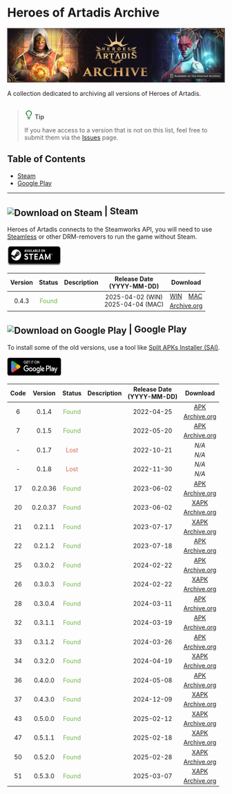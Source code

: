 # Heroes of Artadis Archive
<p align="center">
  <img src="https://raw.githubusercontent.com/Wanja01YT/hoa-archive/main/images/hoa_archive.png" alt="GitHub Cover">
</p>

A collection dedicated to archiving all versions of Heroes of Artadis.<br/><br/>

> <img src="https://raw.githubusercontent.com/Wanja01YT/hoa-archive/pages/images/svg/tip.svg" width="20" height="20" alt=""> **Tip**
>
> If you have access to a version that is not on this list, feel free to submit them via the [Issues](https://github.com/Wanja01YT/hoa-archive/issues) page.

## Table of Contents

<!--ts-->

- [Steam](#--steam)
- [Google Play](#--google-play)
<!--te-->

---

## <img src="https://upload.wikimedia.org/wikipedia/commons/8/83/Steam_icon_logo.svg" width="20" height="20" alt="Download on Steam" style="vertical-align: -3.5px;"> | Steam

Heroes of Artadis connects to the Steamworks API, you will need to use [Steamless](https://github.com/atom0s/Steamless) or other DRM-removers to run the game without Steam.

<a href="https://store.steampowered.com/app/2888380/Heroes_of_Artadis/">
<img src="https://raw.githubusercontent.com/Wanja01YT/hoa-archive/refs/heads/main/images/svg/Steam.svg" width="125" height="45" alt="Download on Steam">
</a>

<table class="so2">
<thead>
  <tr>
    <th align="center">Version</th> 
    <th align="center">Status</th>
    <th align="center">Description</th>
    <th align="center">Release Date<br/>(YYYY-MM-DD)</th>
    <th align="center" colspan="2">Download</th>
  </tr>
</thead>
<tbody>
  <!--0.1.4-->
  <tr>
    <td align="center" rowspan="2">0.4.3</td>
    <td align="center" rowspan="2"><span style="color: #6DB747;">Found</span></td>
    <td align="center" rowspan="2"></td>
    <td align="center" rowspan="2">2025-04-02 (WIN)<br/>2025-04-04 (MAC)</td>
    <td align="center"><a href="https://archive.org/download/win-heroes-of-artadis-0.4.3/%5BWIN%5D%20Heroes%20of%20Artadis%20%280.4.3%29.zip">WIN</a></td>
    <td align="center"><a href="https://archive.org/download/mac-heroes-of-artadis-0.4.3/%5BMAC%5D%20Heroes%20of%20Artadis%20%280.4.3%29.zip">MAC</a></td>
  </tr>
  <tr>
    <td align="center" colspan="2"><a href="https://archive.org/details/win-heroes-of-artadis-0.4.3">Archive.org</a></td>
  </tr>
</tbody>
</table>

## <img src="https://upload.wikimedia.org/wikipedia/commons/2/2f/Google_Play_2022_icon.svg" width="20" height="20" alt="Download on Google Play" style="vertical-align: -3.5px;"> | Google Play

To install some of the old versions, use a tool like [Split APKs Installer (SAI)](https://github.com/Aefyr/SAI).

<a href="https://play.google.com/store/apps/details?id=com.axlebolt.standoff2">
<img src="https://raw.githubusercontent.com/Wanja01YT/standoff2-archive/refs/heads/main/images/svg/GooglePlay.svg" width="125" height="45" alt="Download on Google Play">
</a>

<table class="so2">
<thead>
  <tr>
    <th align="center">Code</th>
    <th align="center">Version</th> 
    <th align="center">Status</th>
    <th align="center">Description</th>
    <th align="center">Release Date<br/>(YYYY-MM-DD)</th>
    <th align="center" colspan="2">Download</th>
  </tr>
</thead>
<tbody>
  <!--0.1.4-->
  <tr>
    <td align="center" rowspan="2">6</td>
    <td align="center" rowspan="2">0.1.4</td>
    <td align="center" rowspan="2"><span style="color: #6DB747;">Found</span></td>
    <td align="center" rowspan="2"></td>
    <td align="center" rowspan="2">2022-04-25</td>
    <td align="center" colspan="2"><a href="https://archive.org/download/gp-heroic-battles-0.1.4.0/%5BGP%5D%20Heroic%20Battles%20%280.1.4.0%29.apk">APK</a></td>
  </tr>
  <tr>
    <td align="center" colspan="2"><a href="https://archive.org/details/gp-heroic-battles-0.1.4.0">Archive.org</a></td>
  </tr>

  <!--0.1.5-->
  <tr>
    <td align="center" rowspan="2">7</td>
    <td align="center" rowspan="2">0.1.5</td>
    <td align="center" rowspan="2"><span style="color: #6DB747;">Found</span></td>
    <td align="center" rowspan="2"></td>
    <td align="center" rowspan="2">2022-05-20</td>
    <td align="center" colspan="2"><a href="https://archive.org/download/gp-heroic-battles-0.1.5.0/%5BGP%5D%20Heroic%20Battles%20%280.1.5.0%29.apk">APK</a></td>
  </tr>
  <tr>
    <td align="center" colspan="2"><a href="https://archive.org/details/gp-heroic-battles-0.1.5.0">Archive.org</a></td>
  </tr>

   <!--0.1.7-->
  <tr>
    <td align="center" rowspan="2">-</td>
    <td align="center" rowspan="2">0.1.7</td>
   <td align="center" rowspan="2"><span style="color: #DC624D;">Lost</span></td>
    <td align="center" rowspan="2"></td>
    <td align="center" rowspan="2">2022-10-21</td>
    <td align="center" colspan="2"><i>N/A</i></td>
  </tr>
  <tr>
    <td align="center" colspan="2"><i>N/A</i></td>
  </tr>
  
   <!--0.1.8-->
  <tr>
    <td align="center" rowspan="2">-</td>
    <td align="center" rowspan="2">0.1.8</td>
   <td align="center" rowspan="2"><span style="color: #DC624D;">Lost</span></td>
    <td align="center" rowspan="2"></td>
    <td align="center" rowspan="2">2022-11-30</td>
    <td align="center" colspan="2"><i>N/A</i></td>
  </tr>
  <tr>
    <td align="center" colspan="2"><i>N/A</i></td>
  </tr>
  
   <!--0.2.0.36-->
  <tr>
    <td align="center" rowspan="2">17</td>
    <td align="center" rowspan="2">0.2.0.36</td>
    <td align="center" rowspan="2"><span style="color: #6DB747;">Found</span></td>
    <td align="center" rowspan="2"></td>
    <td align="center" rowspan="2">2023-06-02</td>
    <td align="center" colspan="2"><a href="https://archive.org/download/gp-heroes-of-artadis-0.2.0.36/%5BGP%5D%20Heroes%20of%20Artadis%20%280.2.0.36%29.apk">APK</a></td>
  </tr>
  <tr>
    <td align="center" colspan="2"><a href="https://archive.org/details/gp-heroes-of-artadis-0.2.0.36">Archive.org</a></td>
  </tr>
  
   <!--0.2.0.37-->
  <tr>
    <td align="center" rowspan="2">20</td>
    <td align="center" rowspan="2">0.2.0.37</td>
    <td align="center" rowspan="2"><span style="color: #6DB747;">Found</span></td>
    <td align="center" rowspan="2"></td>
    <td align="center" rowspan="2">2023-06-02</td>
    <td align="center" colspan="2"><a href="https://archive.org/download/gp-heroes-of-artadis-0.2.0.37/%5BGP%5D%20Heroes%20of%20Artadis%20%280.2.0.37%29.xapk">XAPK</a></td>
  </tr>
  <tr>
    <td align="center" colspan="2"><a href="https://archive.org/details/gp-heroes-of-artadis-0.2.0.37">Archive.org</a></td>
  </tr>
  
   <!--0.2.1.1-->
  <tr>
    <td align="center" rowspan="2">21</td>
    <td align="center" rowspan="2">0.2.1.1</td>
    <td align="center" rowspan="2"><span style="color: #6DB747;">Found</span></td>
    <td align="center" rowspan="2"></td>
    <td align="center" rowspan="2">2023-07-17</td>
    <td align="center" colspan="2"><a href="https://archive.org/download/gp-heroes-of-artadis-0.2.1.1/%5BGP%5D%20Heroes%20of%20Artadis%20%280.2.1.1%29.xapk">XAPK</a></td>
  </tr>
  <tr>
    <td align="center" colspan="2"><a href="https://archive.org/details/gp-heroes-of-artadis-0.2.1.1">Archive.org</a></td>
  </tr>
  
   <!--0.2.1.2-->
  <tr>
    <td align="center" rowspan="2">22</td>
    <td align="center" rowspan="2">0.2.1.2</td>
    <td align="center" rowspan="2"><span style="color: #6DB747;">Found</span></td>
    <td align="center" rowspan="2"></td>
    <td align="center" rowspan="2">2023-07-18</td>
    <td align="center" colspan="2"><a href="https://archive.org/download/gp-heroes-of-artadis-0.2.1.2/%5BGP%5D%20Heroes%20of%20Artadis%20%280.2.1.2%29.apk">APK</a></td>
  </tr>
  <tr>
    <td align="center" colspan="2"><a href="https://archive.org/details/gp-heroes-of-artadis-0.2.1.2">Archive.org</a></td>
  </tr>
    
   <!--0.3.0.2-->
  <tr>
    <td align="center" rowspan="2">25</td>
    <td align="center" rowspan="2">0.3.0.2</td>
    <td align="center" rowspan="2"><span style="color: #6DB747;">Found</span></td>
    <td align="center" rowspan="2"></td>
    <td align="center" rowspan="2">2024-02-22</td>
    <td align="center" colspan="2"><a href="https://archive.org/download/gp-heroes-of-artadis-0.3.0.2/%5BGP%5D%20Heroes%20of%20Artadis%20%280.3.0.2%29.apk">APK</a></td>
  </tr>
  <tr>
    <td align="center" colspan="2"><a href="https://archive.org/details/gp-heroes-of-artadis-0.3.0.2">Archive.org</a></td>
  </tr>
  
   <!--0.3.0.3-->
  <tr>
    <td align="center" rowspan="2">26</td>
    <td align="center" rowspan="2">0.3.0.3</td>
    <td align="center" rowspan="2"><span style="color: #6DB747;">Found</span></td>
    <td align="center" rowspan="2"></td>
    <td align="center" rowspan="2">2024-02-22</td>
    <td align="center" colspan="2"><a href="https://archive.org/download/gp-heroes-of-artadis-0.3.0.3/%5BGP%5D%20Heroes%20of%20Artadis%20%280.3.0.3%29.xapk">XAPK</a></td>
  </tr>
  <tr>
    <td align="center" colspan="2"><a href="https://archive.org/details/gp-heroes-of-artadis-0.3.0.3">Archive.org</a></td>
  </tr>
  
   <!--0.3.0.4-->
  <tr>
    <td align="center" rowspan="2">28</td>
    <td align="center" rowspan="2">0.3.0.4</td>
    <td align="center" rowspan="2"><span style="color: #6DB747;">Found</span></td>
    <td align="center" rowspan="2"></td>
    <td align="center" rowspan="2">2024-03-11</td>
    <td align="center" colspan="2"><a href="https://archive.org/download/gp-heroes-of-artadis-0.3.0.4/%5BGP%5D%20Heroes%20of%20Artadis%20%280.3.0.4%29.apk">APK</a></td>
  </tr>
  <tr>
    <td align="center" colspan="2"><a href="https://archive.org/details/gp-heroes-of-artadis-0.3.0.4">Archive.org</a></td>
  </tr>
  
   <!--0.3.1.1-->
  <tr>
    <td align="center" rowspan="2">32</td>
    <td align="center" rowspan="2">0.3.1.1</td>
    <td align="center" rowspan="2"><span style="color: #6DB747;">Found</span></td>
    <td align="center" rowspan="2"></td>
    <td align="center" rowspan="2">2024-03-19</td>
    <td align="center" colspan="2"><a href="https://archive.org/download/gp-heroes-of-artadis-0.3.1.1/%5BGP%5D%20Heroes%20of%20Artadis%20%280.3.1.1%29.apk">APK</a></td>
  </tr>
  <tr>
    <td align="center" colspan="2"><a href="https://archive.org/details/gp-heroes-of-artadis-0.3.1.1">Archive.org</a></td>
  </tr>
  
   <!--0.3.1.2-->
  <tr>
    <td align="center" rowspan="2">33</td>
    <td align="center" rowspan="2">0.3.1.2</td>
    <td align="center" rowspan="2"><span style="color: #6DB747;">Found</span></td>
    <td align="center" rowspan="2"></td>
    <td align="center" rowspan="2">2024-03-26</td>
    <td align="center" colspan="2"><a href="https://archive.org/download/gp-heroes-of-artadis-0.3.1.2/%5BGP%5D%20Heroes%20of%20Artadis%20%280.3.1.2%29.apk">APK</a></td>
  </tr>
  <tr>
    <td align="center" colspan="2"><a href="https://archive.org/details/gp-heroes-of-artadis-0.3.1.2">Archive.org</a></td>
  </tr>
  
   <!--0.3.2.0-->
  <tr>
    <td align="center" rowspan="2">34</td>
    <td align="center" rowspan="2">0.3.2.0</td>
    <td align="center" rowspan="2"><span style="color: #6DB747;">Found</span></td>
    <td align="center" rowspan="2"></td>
    <td align="center" rowspan="2">2024-04-19</td>
    <td align="center" colspan="2"><a href="https://archive.org/download/gp-heroes-of-artadis-0.3.2.0/%5BGP%5D%20Heroes%20of%20Artadis%20%280.3.2.0%29.xapk">XAPK</a></td>
  </tr>
  <tr>
    <td align="center" colspan="2"><a href="https://archive.org/details/gp-heroes-of-artadis-0.3.2.0">Archive.org</a></td>
  </tr>
  
   <!--0.4.0.0-->
  <tr>
    <td align="center" rowspan="2">36</td>
    <td align="center" rowspan="2">0.4.0.0</td>
    <td align="center" rowspan="2"><span style="color: #6DB747;">Found</span></td>
    <td align="center" rowspan="2"></td>
    <td align="center" rowspan="2">2024-05-08</td>
    <td align="center" colspan="2"><a href="https://archive.org/download/gp-heroes-of-artadis-0.4.0.0/%5BGP%5D%20Heroes%20of%20Artadis%20%280.4.0.0%29.apk">APK</a></td>
  </tr>
  <tr>
    <td align="center" colspan="2"><a href="https://archive.org/details/gp-heroes-of-artadis-0.4.0.0">Archive.org</a></td>
  </tr>
  
   <!--0.4.3.0-->
  <tr>
    <td align="center" rowspan="2">37</td>
    <td align="center" rowspan="2">0.4.3.0</td>
    <td align="center" rowspan="2"><span style="color: #6DB747;">Found</span></td>
    <td align="center" rowspan="2"></td>
    <td align="center" rowspan="2">2024-12-09</td>
    <td align="center" colspan="2"><a href="https://archive.org/download/gp-heroes-of-artadis-0.4.3.0/%5BGP%5D%20Heroes%20of%20Artadis%20%280.4.3.0%29.xapk">XAPK</a></td>
  </tr>
  <tr>
    <td align="center" colspan="2"><a href="https://archive.org/details/gp-heroes-of-artadis-0.4.3.0">Archive.org</a></td>
  </tr>
  
   <!--0.5.0.0-->
  <tr>
    <td align="center" rowspan="2">43</td>
    <td align="center" rowspan="2">0.5.0.0</td>
    <td align="center" rowspan="2"><span style="color: #6DB747;">Found</span></td>
    <td align="center" rowspan="2"></td>
    <td align="center" rowspan="2">2025-02-12</td>
    <td align="center" colspan="2"><a href="https://archive.org/download/gp-heroes-of-artadis-0.5.0.0/%5BGP%5D%20Heroes%20of%20Artadis%20%280.5.0.0%29.xapk">XAPK</a></td>
  </tr>
  <tr>
    <td align="center" colspan="2"><a href="https://archive.org/details/gp-heroes-of-artadis-0.5.0.0">Archive.org</a></td>
  </tr>
    
   <!--0.5.1.1-->
  <tr>
    <td align="center" rowspan="2">47</td>
    <td align="center" rowspan="2">0.5.1.1</td>
    <td align="center" rowspan="2"><span style="color: #6DB747;">Found</span></td>
    <td align="center" rowspan="2"></td>
    <td align="center" rowspan="2">2025-02-18</td>
    <td align="center" colspan="2"><a href="https://archive.org/download/gp-heroes-of-artadis-0.5.1.1/%5BGP%5D%20Heroes%20of%20Artadis%20%280.5.1.1%29.xapk">XAPK</a></td>
  </tr>
  <tr>
    <td align="center" colspan="2"><a href="https://archive.org/details/gp-heroes-of-artadis-0.5.1.1">Archive.org</a></td>
  </tr>
    
   <!--0.5.2.0-->
  <tr>
    <td align="center" rowspan="2">50</td>
    <td align="center" rowspan="2">0.5.2.0</td>
    <td align="center" rowspan="2"><span style="color: #6DB747;">Found</span></td>
    <td align="center" rowspan="2"></td>
    <td align="center" rowspan="2">2025-02-28</td>
    <td align="center" colspan="2"><a href="https://archive.org/download/gp-heroes-of-artadis-0.5.2.0/%5BGP%5D%20Heroes%20of%20Artadis%20%280.5.2.0%29.xapk">XAPK</a></td>
  </tr>
  <tr>
    <td align="center" colspan="2"><a href="https://archive.org/details/gp-heroes-of-artadis-0.5.2.0">Archive.org</a></td>
  </tr>
      
   <!--0.5.3.0-->
  <tr>
    <td align="center" rowspan="2">51</td>
    <td align="center" rowspan="2">0.5.3.0</td>
    <td align="center" rowspan="2"><span style="color: #6DB747;">Found</span></td>
    <td align="center" rowspan="2"></td>
    <td align="center" rowspan="2">2025-03-07</td>
    <td align="center" colspan="2"><a href="https://archive.org/download/gp-heroes-of-artadis-0.5.3.0/%5BGP%5D%20Heroes%20of%20Artadis%20%280.5.3.0%29.xapk">XAPK</a></td>
  </tr>
  <tr>
    <td align="center" colspan="2"><a href="https://archive.org/details/gp-heroes-of-artadis-0.5.3.0">Archive.org</a></td>
  </tr>
</tbody>
</table>
